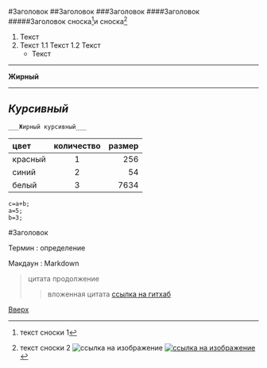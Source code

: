 <a id="anchor"></a>
#Заголовок
##Заголовок
###Заголовок 
####Заголовок
#####Заголовок
сноска[^1]и сноска[^2]
 1. Текст
 2. Текст
    1.1 Текст
    1.2 Текст
    * Текст
 ***   
 __Жирный__
 ___
   _Курсивный_
 --- 
    ___Жирный курсивный___

 цвет | количество | размер
 :----|:----------:|--------:
 красный | 1 | 256  |
 синий   | 2 | 54   |
 белый   | 3 | 7634 |
    
    
 ~~~
c=a+b;
a=5;
b=3;
~~~

\#Заголовок

Термин
: определение

Макдаун
: Markdown

 >цитата
   продолжение
 >>вложенная
   цитата
   [ссылка на гитхаб](https://github.com/?ysclid=las4z9nuz3217843352)

[^1]:текст сноски 1
[^2]:текст сноски 2
![ссылка на изображение](https://zastavok.net/main/eda/166724820936.jpg)
[![ссылка на изображение](https://zastavok.net/main/eda/166724820936.jpg)](https://github.com/?ysclid=las4z9nuz3217843352)

[Вверх](#anchor)